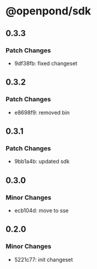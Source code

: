 # @openpond/sdk

## 0.3.3

### Patch Changes

- 9df38fb: fixed changeset

## 0.3.2

### Patch Changes

- e8698f9: removed bin

## 0.3.1

### Patch Changes

- 9bb1a4b: updated sdk

## 0.3.0

### Minor Changes

- ecb104d: move to sse

## 0.2.0

### Minor Changes

- 5221c77: init changeset

